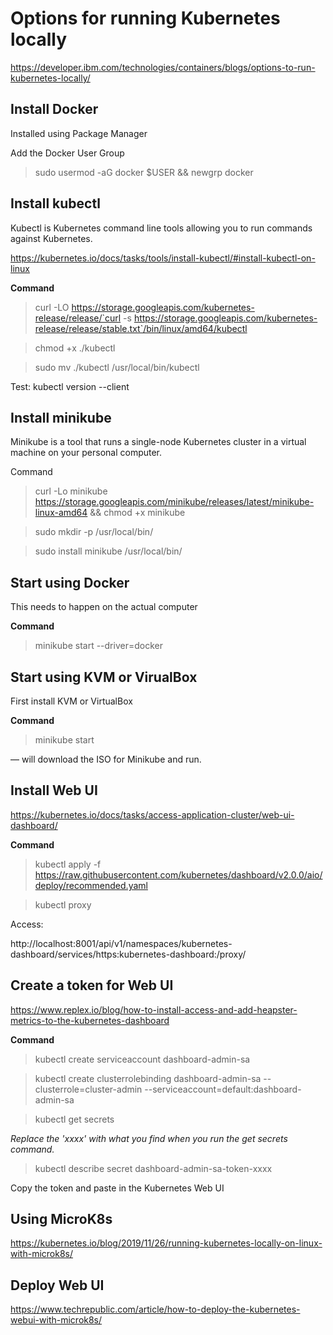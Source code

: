 # Options for running Kubernetes locally

https://developer.ibm.com/technologies/containers/blogs/options-to-run-kubernetes-locally/

## Install Docker

Installed using Package Manager

Add the Docker User Group

> sudo usermod -aG docker $USER && newgrp docker


## Install kubectl

Kubectl is Kubernetes command line tools allowing you to run commands against Kubernetes. 

https://kubernetes.io/docs/tasks/tools/install-kubectl/#install-kubectl-on-linux

**Command**

> curl -LO https://storage.googleapis.com/kubernetes-release/release/`curl -s https://storage.googleapis.com/kubernetes-release/release/stable.txt`/bin/linux/amd64/kubectl

> chmod +x ./kubectl

> sudo mv ./kubectl /usr/local/bin/kubectl

Test: kubectl version --client



## Install minikube

Minikube is a tool that runs a single-node Kubernetes cluster in a virtual machine on your personal computer.

Command
> curl -Lo minikube https://storage.googleapis.com/minikube/releases/latest/minikube-linux-amd64 && chmod +x minikube

> sudo mkdir -p /usr/local/bin/

> sudo install minikube /usr/local/bin/


## Start using Docker

This needs to happen on the actual computer

**Command**

> minikube start --driver=docker

## Start using KVM or VirualBox

First install KVM or VirtualBox

**Command**

> minikube start

— will download the ISO for Minikube and run. 


## Install Web UI

https://kubernetes.io/docs/tasks/access-application-cluster/web-ui-dashboard/

**Command**

> kubectl apply -f https://raw.githubusercontent.com/kubernetes/dashboard/v2.0.0/aio/deploy/recommended.yaml

> kubectl proxy

Access:

http://localhost:8001/api/v1/namespaces/kubernetes-dashboard/services/https:kubernetes-dashboard:/proxy/

## Create a token for Web UI

https://www.replex.io/blog/how-to-install-access-and-add-heapster-metrics-to-the-kubernetes-dashboard

**Command**

> kubectl create serviceaccount dashboard-admin-sa

> kubectl create clusterrolebinding dashboard-admin-sa --clusterrole=cluster-admin --serviceaccount=default:dashboard-admin-sa

> kubectl get secrets

*Replace the 'xxxx' with what you find when you run the get secrets command.* 

> kubectl describe secret dashboard-admin-sa-token-xxxx

Copy the token and paste in the Kubernetes Web UI



## Using MicroK8s

https://kubernetes.io/blog/2019/11/26/running-kubernetes-locally-on-linux-with-microk8s/



## Deploy Web UI

https://www.techrepublic.com/article/how-to-deploy-the-kubernetes-webui-with-microk8s/

